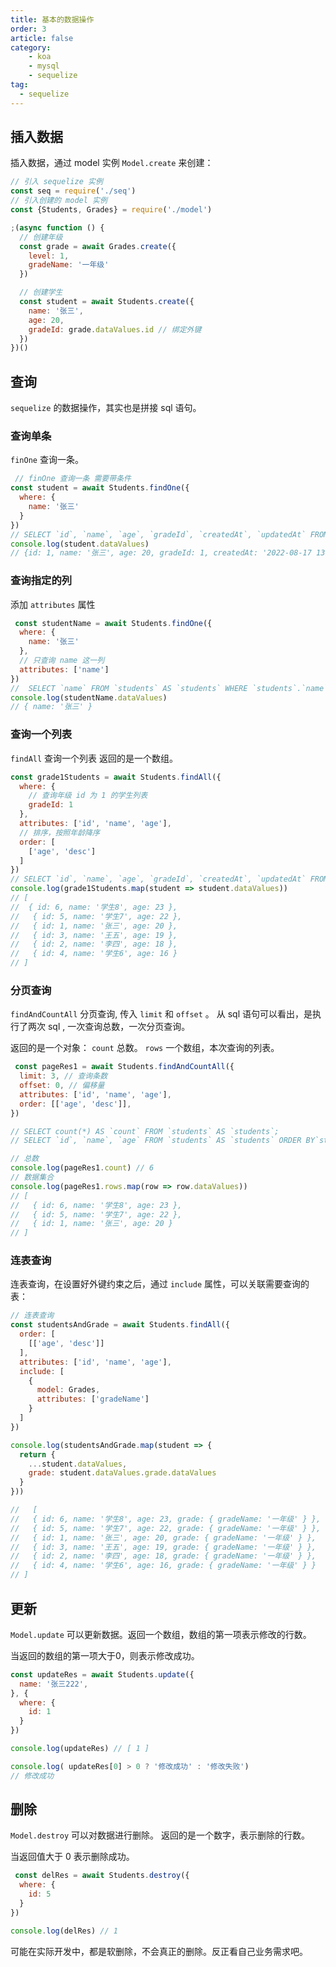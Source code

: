```yaml
---
title: 基本的数据操作
order: 3
article: false
category:
    - koa
    - mysql
    - sequelize
tag:
  - sequelize
---
```


## 插入数据

插入数据，通过 model 实例 `Model.create` 来创建：

```javascript
// 引入 sequelize 实例
const seq = require('./seq')
// 引入创建的 model 实例
const {Students, Grades} = require('./model')

;(async function () {
  // 创建年级
  const grade = await Grades.create({
    level: 1,
    gradeName: '一年级'
  })

  // 创建学生
  const student = await Students.create({
    name: '张三',
    age: 20,
    gradeId: grade.dataValues.id // 绑定外键
  })
})()
```

## 查询

`sequelize` 的数据操作，其实也是拼接 sql 语句。

### 查询单条

`finOne` 查询一条。

```javascript
 // finOne 查询一条 需要带条件
const student = await Students.findOne({
  where: {
    name: '张三'
  }
})
// SELECT `id`, `name`, `age`, `gradeId`, `createdAt`, `updatedAt` FROM `students` AS `students` WHERE `students`.`name` = '张三' LIMIT 1;
console.log(student.dataValues)
// {id: 1, name: '张三', age: 20, gradeId: 1, createdAt: '2022-08-17 13:11:50', updatedAt: '2022-08-17 13:11:50'}
```

### 查询指定的列

添加 `attributes` 属性

```javascript
 const studentName = await Students.findOne({
  where: {
    name: '张三'
  },
  // 只查询 name 这一列
  attributes: ['name']
})
//  SELECT `name` FROM `students` AS `students` WHERE `students`.`name` = '张三' LIMIT 1;
console.log(studentName.dataValues)
// { name: '张三' }
```

### 查询一个列表

`findAll` 查询一个列表 返回的是一个数组。

```javascript
const grade1Students = await Students.findAll({
  where: {
    // 查询年级 id 为 1 的学生列表
    gradeId: 1
  },
  attributes: ['id', 'name', 'age'],
  // 排序，按照年龄降序
  order: [
    ['age', 'desc']
  ]
})
// SELECT `id`, `name`, `age`, `gradeId`, `createdAt`, `updatedAt` FROM `students` AS `students` WHERE `students`.`gradeId` = 1;
console.log(grade1Students.map(student => student.dataValues))
// [
//  { id: 6, name: '学生8', age: 23 },
//   { id: 5, name: '学生7', age: 22 },
//   { id: 1, name: '张三', age: 20 },
//   { id: 3, name: '王五', age: 19 },
//   { id: 2, name: '李四', age: 18 },
//   { id: 4, name: '学生6', age: 16 }
// ]
```

### 分页查询

`findAndCountAll` 分页查询, 传入 `limit` 和 `offset` 。 从 sql 语句可以看出，是执行了两次 sql ,
一次查询总数，一次分页查询。

返回的是一个对象： `count` 总数。 `rows` 一个数组，本次查询的列表。

```javascript
 const pageRes1 = await Students.findAndCountAll({
  limit: 3, // 查询条数
  offset: 0, // 偏移量
  attributes: ['id', 'name', 'age'],
  order: [['age', 'desc']],
})

// SELECT count(*) AS `count` FROM `students` AS `students`;
// SELECT `id`, `name`, `age` FROM `students` AS `students` ORDER BY`students`.`age` DESC LIMIT 0, 3;

// 总数
console.log(pageRes1.count) // 6
// 数据集合
console.log(pageRes1.rows.map(row => row.dataValues))
// [
//   { id: 6, name: '学生8', age: 23 },
//   { id: 5, name: '学生7', age: 22 },
//   { id: 1, name: '张三', age: 20 }
// ]
```

### 连表查询

连表查询，在设置好外键约束之后，通过 `include` 属性，可以关联需要查询的表：

```javascript
// 连表查询
const studentsAndGrade = await Students.findAll({
  order: [
    [['age', 'desc']]
  ],
  attributes: ['id', 'name', 'age'],
  include: [
    {
      model: Grades,
      attributes: ['gradeName']
    }
  ]
})

console.log(studentsAndGrade.map(student => {
  return {
    ...student.dataValues,
    grade: student.dataValues.grade.dataValues
  }
}))

//   [
//   { id: 6, name: '学生8', age: 23, grade: { gradeName: '一年级' } },
//   { id: 5, name: '学生7', age: 22, grade: { gradeName: '一年级' } },
//   { id: 1, name: '张三', age: 20, grade: { gradeName: '一年级' } },
//   { id: 3, name: '王五', age: 19, grade: { gradeName: '一年级' } },
//   { id: 2, name: '李四', age: 18, grade: { gradeName: '一年级' } },
//   { id: 4, name: '学生6', age: 16, grade: { gradeName: '一年级' } }
// ]
```

## 更新

`Model.update` 可以更新数据。返回一个数组，数组的第一项表示修改的行数。

当返回的数组的第一项大于0，则表示修改成功。

```javascript
const updateRes = await Students.update({
  name: '张三222',
}, {
  where: {
    id: 1
  }
})

console.log(updateRes) // [ 1 ]

console.log( updateRes[0] > 0 ? '修改成功' : '修改失败')
// 修改成功
```

## 删除

`Model.destroy` 可以对数据进行删除。 返回的是一个数字，表示删除的行数。

当返回值大于 0 表示删除成功。

```javascript
 const delRes = await Students.destroy({
  where: {
    id: 5
  }
})

console.log(delRes) // 1
```

可能在实际开发中，都是软删除，不会真正的删除。反正看自己业务需求吧。
